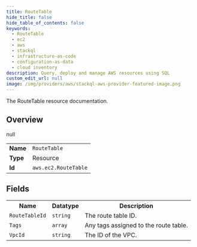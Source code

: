 ```yaml
---
title: RouteTable
hide_title: false
hide_table_of_contents: false
keywords:
  - RouteTable
  - ec2
  - aws
  - stackql
  - infrastructure-as-code
  - configuration-as-data
  - cloud inventory
description: Query, deploy and manage AWS resources using SQL
custom_edit_url: null
image: /img/providers/aws/stackql-aws-provider-featured-image.png
---
```

The RouteTable resource documentation.

## Overview
<table><tbody>
<tr><td><b>Name</b></td><td><code>RouteTable</code></td></tr>
<tr><td><b>Type</b></td><td>Resource</td></tr>
null
<tr><td><b>Id</b></td><td><code>aws.ec2.RouteTable</code></td></tr>
</tbody></table>

## Fields
<table><tbody>
<tr><th>Name</th><th>Datatype</th><th>Description</th></tr>
<tr><td><code>RouteTableId</code></td><td><code>string</code></td><td>The route table ID.</td></tr><tr><td><code>Tags</code></td><td><code>array</code></td><td>Any tags assigned to the route table.</td></tr><tr><td><code>VpcId</code></td><td><code>string</code></td><td>The ID of the VPC.</td></tr>
</tbody></table>